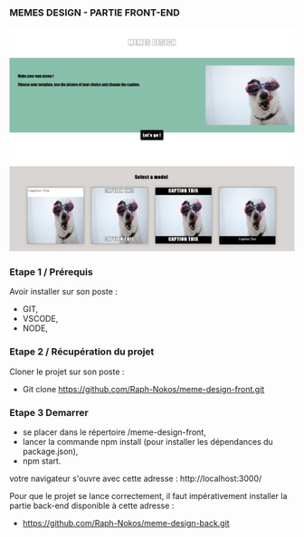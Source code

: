 ### MEMES DESIGN - PARTIE FRONT-END

![home page](https://github.com/Raph-Nokos/meme-design-front/blob/master/screenShots/home.png)
![Page Creation](https://github.com/Raph-Nokos/meme-design-front/blob/master/screenShots/select-model.png)


### Etape 1 / Prérequis

Avoir installer sur son poste :
- GIT,
- VSCODE,
- NODE,

### Etape 2 / Récupération du projet 

Cloner le projet sur son poste :
- Git clone https://github.com/Raph-Nokos/meme-design-front.git

### Etape 3 Demarrer
- se placer dans le répertoire /meme-design-front,
- lancer la commande npm install (pour installer les dépendances du package.json),
- npm start.

votre navigateur s'ouvre avec cette adresse : http://localhost:3000/


Pour que le projet se lance correctement, il faut impérativement installer la partie back-end disponible à cette adresse : 
- https://github.com/Raph-Nokos/meme-design-back.git
